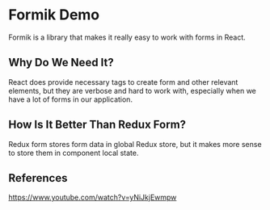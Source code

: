 # Formik Demo

Formik is a library that makes it really easy to work with forms in React.

## Why Do We Need It?

React does provide necessary tags to create form and other relevant elements, but they are verbose and hard to work with, especially when we have a lot of forms in our application.

## How Is It Better Than Redux Form?

Redux form stores form data in global Redux store, but it makes more sense to store them in component local state.

## References

https://www.youtube.com/watch?v=yNiJkjEwmpw
